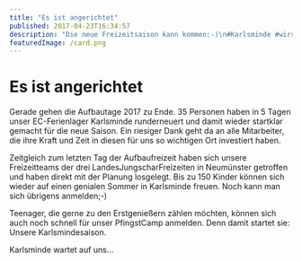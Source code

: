 ```yaml
---
title: "Es ist angerichtet"
published: 2017-04-23T16:34:57
description: "Die neue Freizeitsaison kann kommen:-)\n#Karlsminde #wirsindderNordbund #meinEC #geileZeit #PfingsCamp #LJF"
featuredImage: /card.png
---
```


# Es ist angerichtet

Gerade gehen die Aufbautage 2017 zu Ende. 35 Personen haben in 5 Tagen unser EC-Ferienlager Karlsminde runderneuert und damit wieder startklar gemacht für die neue Saison. Ein riesiger Dank geht da an alle Mitarbeiter, die ihre Kraft und Zeit in diesen für uns so wichtigen Ort investiert haben.

Zeitgleich zum letzten Tag der Aufbaufreizeit haben sich unsere Freizeitteams der drei LandesJungscharFreizeiten in Neumünster getroffen und haben direkt mit der Planung losgelegt. Bis zu 150 Kinder können sich wieder auf einen genialen Sommer in Karlsminde freuen. Noch kann man sich übrigens anmelden;-)

Teenager, die gerne zu den Erstgenießern zählen möchten, können sich auch noch schnell für unser PfingstCamp anmelden. Denn damit startet sie: Unsere Karlsmindesaison.

Karlsminde wartet auf uns&#8230;

<img loading="lazy" src="/old/IMG_1667.jpg" alt> <img loading="lazy" src="/old/IMG_1749.jpg" alt><img loading="lazy" src="/old/IMG_1640-e1492957276668.jpg" alt> <img loading="lazy" src="/old/IMG_1650-e1492957288156.jpg" alt> <img loading="lazy" src="/old/IMG_1735.jpg" alt>